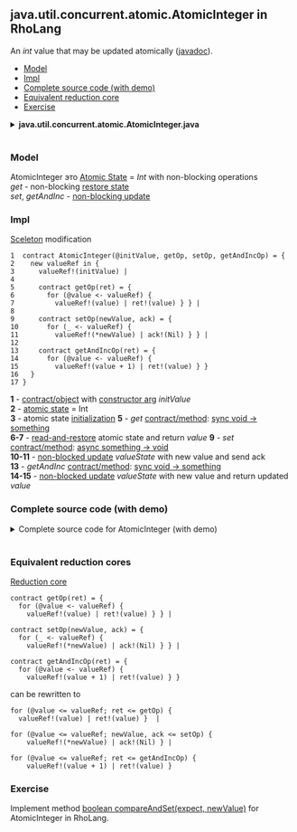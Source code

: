 ## java.util.concurrent.atomic.AtomicInteger in RhoLang

An *int* value that may be updated atomically ([javadoc](https://docs.oracle.com/javase/9/docs/api/java/util/concurrent/atomic/AtomicInteger.html)).

- [Model](#model)
- [Impl](#impl)
- [Complete source code (with demo)](#complete-source-code-with-demo)  
- [Equivalent reduction core](#equivalent-reduction-core)  
- [Exercise](#exercise)

<details><summary><b>java.util.concurrent.atomic.AtomicInteger.java</b></summary><p>

```java
public class AtomicInteger {
  // Creates a new AtomicInteger with the given initial value.
  public AtomicInteger(int initialValue) {...}
  
  // Returns the current value
  public int get() {...}
  
  // Sets the value to newValue
  public void set(int newValue) {...}
  
  // Atomically sets the value to newValue if the current value, referred to as the witness value, == expectedValue
  public int compareAndExchange(int expectedValue, int newValue) {...}
  
  // Atomically sets the value to newValue if the current value == expectedValue
  public boolean compareAndSet(int expectedValue, int newValue) {...}
  
  public int decrementAndGet() {...}
  public int incrementAndGet() {...}
  public int getAndDecrement() {...}
  public int getAndIncrement() {...}
  public int getAndAdd(int delta) {...}
  public int addAndGet(int delta) {...}
  public int getAndSet(int newValue) {...}
}
```
</p></details><br/>

### Model
AtomicInteger это [Atomic State](atomic-state.md) = *Int* with non-blocking operations      
*get* - non-blocking [restore state](atomic-state.md#restore-state)      
*set*, *getAndInc* - [non-blocking update](atomic-state.md#non-blocked-update)     

### Impl
[Sceleton](oop.md#contract--object) modification   
```
1  contract AtomicInteger(@initValue, getOp, setOp, getAndIncOp) = {
2    new valueRef in {
3      valueRef!(initValue) |
4      
5      contract getOp(ret) = { 
6        for (@value <- valueRef) { 
7          valueRef!(value) | ret!(value) } } |
8      
9      contract setOp(newValue, ack) = { 
10       for (_ <- valueRef) { 
11         valueRef!(*newValue) | ack!(Nil) } } |
12     
13     contract getAndIncOp(ret) = { 
14       for (@value <- valueRef) { 
15         valueRef!(value + 1) | ret!(value) } } 
16   } 
17 }
```
**1** - [contract/object](oop.md#contract--object) with [constructor arg](oop.md#initialization) *initValue*        
**2** - [atomic state](atomic-state.md) = Int   
**3** - atomic state [initialization](atomic-state.md#initialization)
**5** - *get* [contract/method](oop.md#contract--method): [sync void -> something](oop.md#sync-void---something)         
**6-7** - [read-and-restore](atomic-state.md#restore-state) atomic state and  return *value*
**9** - *set* [contract/method](oop.md#contract--method): [async something -> void](oop.md#sync-something---void)             
**10-11** - [non-blocked update](atomic-state.md#non-blocked-update) *valueState* with new value and send ack   
**13** - *getAndInc* [contract/method](oop.md#contract--method): [sync void -> something](oop.md#sync-void---something)                   
**14-15** - [non-blocked update](atomic-state.md#non-blocked-update) *valueState* with new value and return updated *value*       

### Complete source code (with demo)

<details><summary>Complete source code for AtomicInteger (with demo)</summary><p>
  
```
new AtomicInteger in {

  contract AtomicInteger(@initValue, getOp, setOp, getAndIncOp) = {
    new valueRef in {
      valueRef!(initValue) |
      
      contract getOp(ret) = { 
        for (@value <- valueRef) { 
          valueRef!(value) | ret!(value) } } |
      
      contract setOp(newValue, ack) = { 
        for (_ <- valueRef) { 
          valueRef!(*newValue) | ack!(Nil) } } |
      
      contract getAndIncOp(ret) = { 
        for (@value <- valueRef) { 
          valueRef!(value + 1) | ret!(value) } } 
    } 
  } |

  new get, set, getAndInc in {
    AtomicInteger!(0, *get, *set, *getAndInc) |
        
    new ack, ret in {
      set!(42, *ack) | for (_ <- ack) {
        getAndInc!(*ret) | for (_ <- ret) {
          get!(*ret) | for (@value <- ret) {
            stdout!(value) } } } }
  }
}
```
```
>> 43
```
</p></details><br/>

### Equivalent reduction cores

[Reduction core](atomic-state.md#reduction-core)    
```
contract getOp(ret) = { 
  for (@value <- valueRef) { 
    valueRef!(value) | ret!(value) } } |
      
contract setOp(newValue, ack) = { 
  for (_ <- valueRef) { 
    valueRef!(*newValue) | ack!(Nil) } } |
      
contract getAndIncOp(ret) = { 
  for (@value <- valueRef) { 
    valueRef!(value + 1) | ret!(value) } } 
```

can be rewritten to
```      
for (@value <= valueRef; ret <= getOp) { 
  valueRef!(value) | ret!(value) }  |
      
for (@value <= valueRef; newValue, ack <= setOp) { 
    valueRef!(*newValue) | ack!(Nil) } |
      
for (@value <= valueRef; ret <= getAndIncOp) { 
    valueRef!(value + 1) | ret!(value) }
```

### Exercise
Implement method [boolean compareAndSet(expect, newValue)](https://docs.oracle.com/javase/9/docs/api/java/util/concurrent/atomic/AtomicInteger.html#compareAndSet-int-int-) for AtomicInteger in RhoLang.
